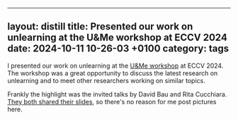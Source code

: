 
---

layout: distill
title: Presented our work on unlearning at the U&Me workshop at ECCV 2024
date: 2024-10-11 10-26-03 +0100
category:
tags
---

I presented our work on unlearning at the [U&Me workshop](https://sites.google.com/view/u-and-me-workshop) at ECCV 2024. The workshop was a great opportunity to discuss the latest research on unlearning and to meet other researchers working on similar topics.

Frankly the highlight was the invited talks by David Bau and Rita Cucchiara. [They both shared their slides](https://sites.google.com/view/u-and-me-workshop/schedule), so there's no reason for me post pictures here.
